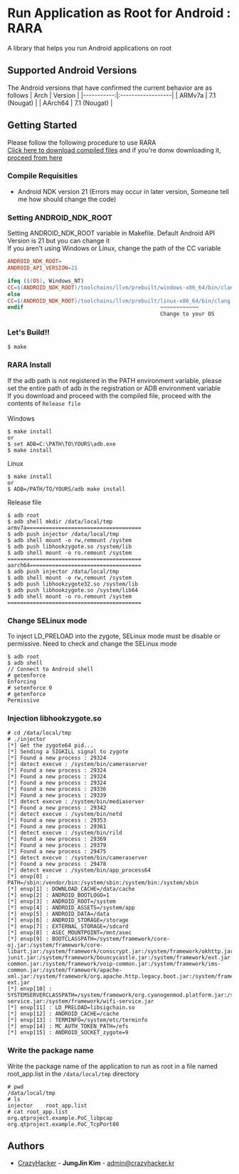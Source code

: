 # Run Application as Root for Android : RARA
A library that helps you run Android applications on root

## Supported Android Versions
The Android versions that have confirmed the current behavior are as follows
|       Arch | Version           |
|-----------:|:------------------|
|     ARMv7a | 7.1 (Nougat)      |
|    AArch64 | 7.1 (Nougat)      |

## Getting Started
Please follow the following procedure to use RARA \
[Click here to download compiled files](https://github.com/jungjin0003/Run-Application-as-Root-for-Android/releases/latest) and if you're donw downloading it, [proceed from here](#rara-install)

### Compile Requisities
 - Android NDK version 21 (Errors may occur in later version, Someone tell me how should change the code)

### Setting ANDROID_NDK_ROOT
Setting ANDROID_NDK_ROOT variable in Makefile. Default Android API Version is 21 but you can change it \
If you aren't using Windows or Linux, change the path of the CC variable
```makefile
ANDROID_NDK_ROOT=
ANDROID_API_VERSION=21

ifeq ($(OS), Windows_NT)
CC=$(ANDROID_NDK_ROOT)/toolchains/llvm/prebuilt/windows-x86_64/bin/clang
else
CC=$(ANDROID_NDK_ROOT)/toolchains/llvm/prebuilt/linux-x86_64/bin/clang
endif                                           ~~~~~~~~~~~~
                                                Change to your OS
```

### Let's Build!!
```shell
$ make
```

### RARA Install
If the adb path is not registered in the PATH environment variable, please set the entire path of adb in the registration or ADB environment variable \
If you download and proceed with the compiled file, proceed with the contents of `Release file` \
\
Windows
```
$ make install
or
$ set ADB=C:\PATH\TO\YOURS\adb.exe
$ make install
```
Linux
```
$ make install
or
$ ADB=/PATH/TO/YOURS/adb make install
```
Release file
```
$ adb root
$ adb shell mkdir /data/local/tmp
armv7a====================================
$ adb push injector /data/local/tmp
$ adb shell mount -o rw,remount /system
$ adb push libhookzygote.so /system/lib
$ adb shell mount -o ro.remount /system
==========================================
aarch64===================================
$ adb push injector /data/local/tmp
$ adb shell mount -o rw,remount /system
$ adb push libhookzygote32.so /system/lib
$ adb push libhookzygote.so /system/lib64
$ adb shell mount -o ro.remount /system
==========================================
```

### Change SELinux mode
To inject LD_PRELOAD into the zygote, SELinux mode must be disable or permissive. Need to check and change the SELinux mode
```
$ adb root
$ adb shell
// Connect to Android shell
# getenforce
Enforcing
# setenforce 0
# getenforce
Permissive
```

### Injection libhookzygote.so
```
# cd /data/local/tmp
# ./injector
[*] Get the zygote64 pid...
[*] Sending a SIGKILL signal to zygote
[*] Found a new process : 29324
[*] detect execve : /system/bin/cameraserver
[*] Found a new process : 29324
[*] Found a new process : 29324
[*] Found a new process : 29324
[*] Found a new process : 29336
[*] Found a new process : 29339
[*] detect execve : /system/bin/mediaserver
[*] Found a new process : 29342
[*] detect execve : /system/bin/netd
[*] Found a new process : 29353
[*] Found a new process : 29361
[*] detect execve : /system/bin/rild
[*] Found a new process : 29369
[*] Found a new process : 29379
[*] Found a new process : 29475
[*] detect execve : /system/bin/cameraserver
[*] Found a new process : 29478
[*] detect execve : /system/bin/app_process64
[*] envp[0] : PATH=/sbin:/vendor/bin:/system/sbin:/system/bin:/system/xbin
[*] envp[1] : DOWNLOAD_CACHE=/data/cache
[*] envp[2] : ANDROID_BOOTLOGO=1
[*] envp[3] : ANDROID_ROOT=/system
[*] envp[4] : ANDROID_ASSETS=/system/app
[*] envp[5] : ANDROID_DATA=/data
[*] envp[6] : ANDROID_STORAGE=/storage
[*] envp[7] : EXTERNAL_STORAGE=/sdcard
[*] envp[8] : ASEC_MOUNTPOINT=/mnt/asec
[*] envp[9] : BOOTCLASSPATH=/system/framework/core-oj.jar:/system/framework/core-libart.jar:/system/framework/conscrypt.jar:/system/framework/okhttp.jar:/system/framework/core-junit.jar:/system/framework/bouncycastle.jar:/system/framework/ext.jar:/system/framework/framework.jar:/system/framework/telephony-common.jar:/system/framework/voip-common.jar:/system/framework/ims-common.jar:/system/framework/apache-xml.jar:/system/framework/org.apache.http.legacy.boot.jar:/system/framework/telephony-ext.jar
[*] envp[10] : SYSTEMSERVERCLASSPATH=/system/framework/org.cyanogenmod.platform.jar:/system/framework/org.cyanogenmod.hardware.jar:/system/framework/services.jar:/system/framework/ethernet-service.jar:/system/framework/wifi-service.jar
[*] envp[11] : LD_PRELOAD=libsigchain.so
[*] envp[12] : ANDROID_CACHE=/cache
[*] envp[13] : TERMINFO=/system/etc/terminfo
[*] envp[14] : MC_AUTH_TOKEN_PATH=/efs
[*] envp[15] : ANDROID_SOCKET_zygote=9
```

### Write the package name
Write the package name of the application to run as root in a file named root_app.list in the `/data/local/tmp` directory
```
# pwd
/data/local/tmp
# ls
injector    root_app.list
# cat root_app.list
org.qtproject.example.PoC_libpcap
org.qtproject.example.PoC_TcpPort80
```

## Authors
 - [CrazyHacker](https://github.com/jungjin0003) - **JungJin Kim** - <admin@crazyhacker.kr>